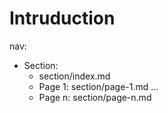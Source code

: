 # Intruduction

nav:
  - Section:
    - section/index.md
    - Page 1: section/page-1.md
    ...
    - Page n: section/page-n.md